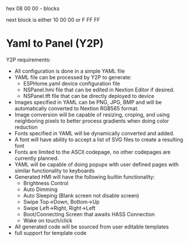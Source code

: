hex 08 00 00 - blocks

next block is either 10 00 00 or F FF FF





# Yaml to Panel (Y2P)

Y2P requirements:

- All configuration is done in a simple YAML file
- YAML file can be processed by Y2P to generate:
  - ESPHome.yaml device configuration file
  - NSPanel.hmi file that can be edited in Nextion Editor if desired.
  - NSPanel.tft file that can be directly deployed to device
- Images specified in YAML can be PNG, JPG, BMP and will be automatically converted to Nextion RGB565 format.
- Image conversion will be capable of resizing, croping, and using neighboring pixels to better process gradients when doing color reduction
- Fonts specified in YAML will be dynamically converted and added.
- A font will have ability to accept a list of SVG files to create a resulting font
- Fonts are limited to the ASCII codepage, no other codepages are currently planned.
- YAML will be capable of doing popups with user defined pages with similar functionality to keyboards
- Generated HMI will have the following builtin functionality:
  - Brightness Control
  - Auto Dimming
  - Auto Sleeping (Blank screen not disable screen)
  - Swipe Top->Down, Bottom->Up
  - Swipe Left->Right, Right->Left
  - Boot/Connecting Screen that awaits HASS Connection
  - Wake on touch/click
- All generated code will be sourced from user editable templates
- full support for template code 